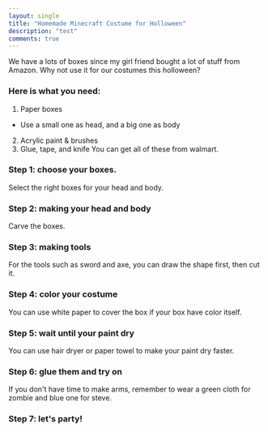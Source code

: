 ```yaml
---
layout: single
title: "Homemade Minecraft Costume for Holloween"
description: "test"
comments: true
---
```

We have a lots of boxes since my girl friend bought a lot of stuff from Amazon. Why not use it for our costumes this holloween?

### Here is what you need:
1. Paper boxes
  * Use a small one as head, and a big one as body
2. Acrylic paint & brushes
3. Glue, tape, and knife
You can get all of these from walmart.

### Step 1: choose your boxes.
Select the right boxes for your head and body. 

### Step 2: making your head and body
Carve the boxes.

### Step 3: making tools
For the tools such as sword and axe, you can draw the shape first, then cut it.

### Step 4: color your costume
You can use white paper to cover the box if your box have color itself.

### Step 5: wait until your paint dry
You can use hair dryer or paper towel to make your paint dry faster.

### Step 6: glue them and try on
If you don't have time to make arms, remember to wear a green cloth for zombie and blue one for steve.

### Step 7: let's party!
